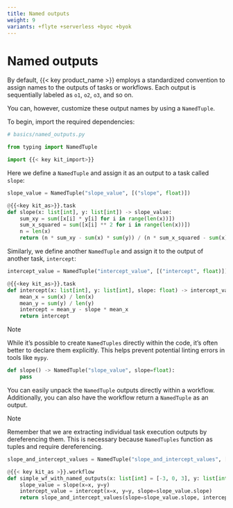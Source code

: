 ```yaml
---
title: Named outputs
weight: 9
variants: +flyte +serverless +byoc +byok
---
```


# Named outputs

By default, {{< key product_name >}} employs a standardized convention to assign names to the outputs of tasks or workflows. Each output is sequentially labeled as `o1`, `o2`, `o3`, and so on.

You can, however, customize these output names by using a `NamedTuple`.

To begin, import the required dependencies:

```python
# basics/named_outputs.py

from typing import NamedTuple

import {{< key kit_import>}}
```

Here we define a `NamedTuple` and assign it as an output to a task called `slope`:

```python
slope_value = NamedTuple("slope_value", [("slope", float)])

@{{<key kit_as>}}.task
def slope(x: list[int], y: list[int]) -> slope_value:
    sum_xy = sum([x[i] * y[i] for i in range(len(x))])
    sum_x_squared = sum([x[i] ** 2 for i in range(len(x))])
    n = len(x)
    return (n * sum_xy - sum(x) * sum(y)) / (n * sum_x_squared - sum(x) ** 2)
```

Similarly, we define another `NamedTuple` and assign it to the output of another task, `intercept`:

```python
intercept_value = NamedTuple("intercept_value", [("intercept", float)])

@{{<key kit_as>}}.task
def intercept(x: list[int], y: list[int], slope: float) -> intercept_value:
    mean_x = sum(x) / len(x)
    mean_y = sum(y) / len(y)
    intercept = mean_y - slope * mean_x
    return intercept
```

> [!Note]
> While it’s possible to create `NamedTuples` directly within the code,
> it’s often better to declare them explicitly.
> This helps prevent potential linting errors in tools like `mypy`.
>
> ```python
> def slope() -> NamedTuple("slope_value", slope=float):
>     pass
> ```

You can easily unpack the `NamedTuple` outputs directly within a workflow.
Additionally, you can also have the workflow return a `NamedTuple` as an output.

>[!Note]
> Remember that we are extracting individual task execution outputs by dereferencing them.
> This is necessary because `NamedTuples` function as tuples and require dereferencing.

```python
slope_and_intercept_values = NamedTuple("slope_and_intercept_values", [("slope", float), ("intercept", float)])

@{{< key kit_as >}}.workflow
def simple_wf_with_named_outputs(x: list[int] = [-3, 0, 3], y: list[int] = [7, 4, -2]) -> slope_and_intercept_values:
    slope_value = slope(x=x, y=y)
    intercept_value = intercept(x=x, y=y, slope=slope_value.slope)
    return slope_and_intercept_values(slope=slope_value.slope, intercept=intercept_value.intercept)
```